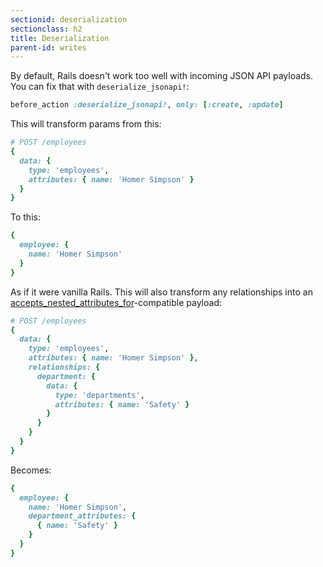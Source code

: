 ```yaml
---
sectionid: deserialization
sectionclass: h2
title: Deserialization
parent-id: writes
---
```


By default, Rails doesn't work too well with incoming JSON API payloads.
You can fix that with `deserialize_jsonapi!`:

```ruby
before_action :deserialize_jsonapi!, only: [:create, :update]
```

This will transform params from this:

```ruby
# POST /employees
{
  data: {
    type: 'employees',
    attributes: { name: 'Homer Simpson' }
  }
}
```

To this:

```ruby
{
  employee: {
    name: 'Homer Simpson'
  }
}
```

As if it were vanilla Rails. This will also transform any relationships
into an [accepts_nested_attributes_for](http://api.rubyonrails.org/classes/ActiveRecord/NestedAttributes/ClassMethods.html)-compatible payload:

```ruby
# POST /employees
{
  data: {
    type: 'employees',
    attributes: { name: 'Homer Simpson' },
    relationships: {
      department: {
        data: {
          type: 'departments',
          attributes: { name: 'Safety' }
        }
      }
    }
  }
}
```

Becomes:

```ruby
{
  employee: {
    name: 'Homer Simpson',
    department_attributes: {
      { name: 'Safety' }
    }
  }
}
```
